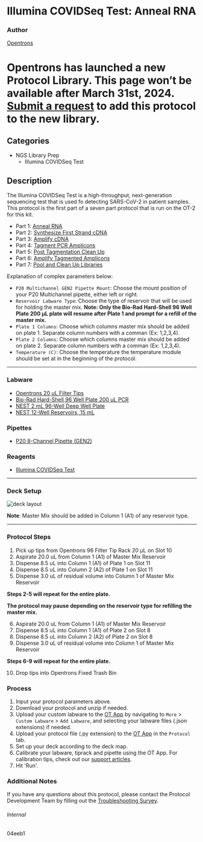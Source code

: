 # Illumina COVIDSeq Test: Anneal RNA

### Author
[Opentrons](https://opentrons.com/)


# Opentrons has launched a new Protocol Library. This page won’t be available after March 31st, 2024. [Submit a request](https://docs.google.com/forms/d/e/1FAIpQLSdYYp9QCKow4nn0KlCVsMS3HX0eJ0N9O7-erajKvcpT0lWbSg/viewform) to add this protocol to the new library.

## Categories
* NGS Library Prep
	* Illumina COVIDSeq Test

## Description
The Illumina COVIDSeq Test is a high-throughput, next-generation sequencing test that is used fo detecting SARS-CoV-2 in patient samples. This protocol is the first part of a seven part protocol that is run on the OT-2 for this kit.

* Part 1: [Anneal RNA](https://protocols.opentrons.com/protocol/04eeb1)
* Part 2: [Synthesize First Strand cDNA](https://protocols.opentrons.com/protocol/04eeb1-part-2)
* Part 3: [Amplify cDNA](https://protocols.opentrons.com/protocol/04eeb1-part-3)
* Part 4: [Tagment PCR Amplicons](https://protocols.opentrons.com/protocol/04eeb1-part-4)
* Part 5: [Post Tagmentation Clean Up](https://protocols.opentrons.com/protocol/04eeb1-part-5)
* Part 6: [Amplify Tagmented Amplicons](https://protocols.opentrons.com/protocol/04eeb1-part-6)
* Part 7: [Pool and Clean Up Libraries](https://protocols.opentrons.com/protocol/04eeb1-part-7)

Explanation of complex parameters below:
* `P20 Multichannel GEN2 Pipette Mount`: Choose the mount position of your P20 Multichannel pipette, either left or right.
* `Reservoir Labware Type`: Choose the type of reservoir that will be used for holding the master mix. **Note: Only the Bio-Rad Hard-Shell 96 Well Plate 200 µL plate will resume after Plate 1 and prompt for a refill of the master mix.**
* `Plate 1 Columns`: Choose which columns master mix should be added on plate 1. Separate column numbers with a comman (Ex: 1,2,3,4).
* `Plate 2 Columns`: Choose which columns master mix should be added on plate 2. Separate column numbers with a comman (Ex: 1,2,3,4).
* `Temperature (C)`: Choose the temperature the temperature module should be set at in the beginning of the protocol.

---

### Labware
* [Opentrons 20 uL Filter Tips](https://shop.opentrons.com/collections/opentrons-tips/products/opentrons-20ul-filter-tips)
* [Bio-Rad Hard-Shell 96 Well Plate 200 µL PCR](https://labware.opentrons.com/biorad_96_wellplate_200ul_pcr/)
* [NEST 2 mL 96-Well Deep Well Plate](https://shop.opentrons.com/collections/lab-plates/products/nest-0-2-ml-96-well-deep-well-plate-v-bottom)
* [NEST 12-Well Reservoirs, 15 mL](https://shop.opentrons.com/collections/reservoirs/products/nest-12-well-reservoir-15-ml)

### Pipettes
* [P20 8-Channel Pipette (GEN2)](https://shop.opentrons.com/collections/ot-2-robot/products/8-channel-electronic-pipette)

### Reagents
* [Illumina COVIDSeq Test](https://www.illumina.com/products/by-type/ivd-products/covidseq.html)

---

### Deck Setup
![deck layout](https://opentrons-protocol-library-website.s3.amazonaws.com/custom-README-images/04eeb1/04eeb1-p1.png)

**Note**: Master Mix should be added in Column 1 (A1) of any reservoir type.

---

### Protocol Steps
1. Pick up tips from Opentrons 96 Filter Tip Rack 20 µL on Slot 10
2. Aspirate 20.0 uL from Column 1 (A1) of Master Mix Reservoir
3. Dispense 8.5 uL into Column 1 (A1) of Plate 1 on Slot 11
4. Dispense 8.5 uL into Column 2 (A2) of Plate 1 on Slot 11
5. Dispense 3.0 uL of residual volume into Column 1 of Master Mix Reservoir

**Steps 2-5 will repeat for the entire plate.**

**The protocol may pause depending on the reservoir type for refilling the master mix.**

6. Aspirate 20.0 uL from Column 1 (A1) of Master Mix Reservoir
7. Dispense 8.5 uL into Column 1 (A1) of Plate 2 on Slot 8
8. Dispense 8.5 uL into Column 2 (A2) of Plate 2 on  Slot 8
9. Dispense 3.0 uL of residual volume into Column 1 of Master Mix Reservoir

**Steps 6-9 will repeat for the entire plate.**

10. Drop tips into Opentrons Fixed Trash Bin

### Process
1. Input your protocol parameters above.
2. Download your protocol and unzip if needed.
3. Upload your custom labware to the [OT App](https://opentrons.com/ot-app) by navigating to `More` > `Custom Labware` > `Add Labware`, and selecting your labware files (.json extensions) if needed.
4. Upload your protocol file (.py extension) to the [OT App](https://opentrons.com/ot-app) in the `Protocol` tab.
5. Set up your deck according to the deck map.
6. Calibrate your labware, tiprack and pipette using the OT App. For calibration tips, check out our [support articles](https://support.opentrons.com/en/collections/1559720-guide-for-getting-started-with-the-ot-2).
7. Hit 'Run'.

### Additional Notes
If you have any questions about this protocol, please contact the Protocol Development Team by filling out the [Troubleshooting Survey](https://protocol-troubleshooting.paperform.co/).

###### Internal
04eeb1